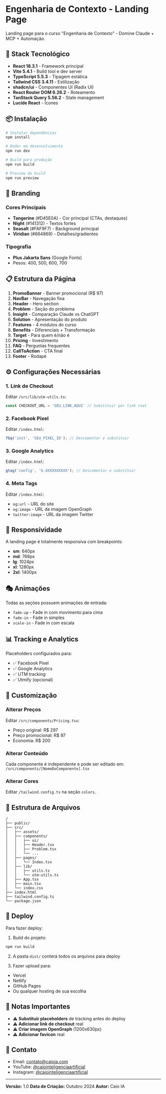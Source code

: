 # Engenharia de Contexto - Landing Page

Landing page para o curso "Engenharia de Contexto" - Domine Claude + MCP + Automação.

## 🚀 Stack Tecnológico

- **React 18.3.1** - Framework principal
- **Vite 5.4.1** - Build tool e dev server
- **TypeScript 5.5.3** - Tipagem estática
- **Tailwind CSS 3.4.11** - Estilização
- **shadcn/ui** - Componentes UI (Radix UI)
- **React Router DOM 6.26.2** - Roteamento
- **TanStack Query 5.56.2** - State management
- **Lucide React** - Ícones

## 📦 Instalação

```bash
# Instalar dependências
npm install

# Rodar em desenvolvimento
npm run dev

# Build para produção
npm run build

# Preview do build
npm run preview
```

## 🎨 Branding

### Cores Principais
- **Tangerine** (#D45E0A) - Cor principal (CTAs, destaques)
- **Night** (#141312) - Textos fortes
- **Seasalt** (#FAF9F7) - Background principal
- **Viridian** (#664869) - Detalhes/gradientes

### Tipografia
- **Plus Jakarta Sans** (Google Fonts)
- Pesos: 400, 500, 600, 700

## 📋 Estrutura da Página

1. **PromoBanner** - Banner promocional (R$ 97)
2. **NavBar** - Navegação fixa
3. **Header** - Hero section
4. **Problem** - Seção do problema
5. **Insight** - Comparação Claude vs ChatGPT
6. **Solution** - Apresentação do produto
7. **Features** - 4 módulos do curso
8. **Benefits** - Diferenciais + Transformação
9. **Target** - Para quem é/não é
10. **Pricing** - Investimento
11. **FAQ** - Perguntas frequentes
12. **CallToAction** - CTA final
13. **Footer** - Rodapé

## ⚙️ Configurações Necessárias

### 1. Link de Checkout
Editar `/src/lib/utm-utils.ts`:
```typescript
const CHECKOUT_URL = 'SEU_LINK_AQUI' // Substituir por link real
```

### 2. Facebook Pixel
Editar `/index.html`:
```javascript
fbq('init', 'SEU_PIXEL_ID'); // Descomentar e substituir
```

### 3. Google Analytics
Editar `/index.html`:
```javascript
gtag('config', 'G-XXXXXXXXXX'); // Descomentar e substituir
```

### 4. Meta Tags
Editar `/index.html`:
- `og:url` - URL do site
- `og:image` - URL da imagem OpenGraph
- `twitter:image` - URL da imagem Twitter

## 📱 Responsividade

A landing page é totalmente responsiva com breakpoints:
- **sm**: 640px
- **md**: 768px
- **lg**: 1024px
- **xl**: 1280px
- **2xl**: 1400px

## 🎭 Animações

Todas as seções possuem animações de entrada:
- `fade-up` - Fade in com movimento para cima
- `fade-in` - Fade in simples
- `scale-in` - Fade in com escala

## 📊 Tracking e Analytics

Placeholders configurados para:
- ✅ Facebook Pixel
- ✅ Google Analytics
- ✅ UTM tracking
- ✅ Utmify (opcional)

## 🔧 Customização

### Alterar Preços
Editar `/src/components/Pricing.tsx`:
- Preço original: R$ 297
- Preço promocional: R$ 97
- Economia: R$ 200

### Alterar Conteúdo
Cada componente é independente e pode ser editado em:
`/src/components/[NomeDoComponente].tsx`

### Alterar Cores
Editar `/tailwind.config.ts` na seção `colors`.

## 📂 Estrutura de Arquivos

```
/
├── public/
├── src/
│   ├── assets/
│   ├── components/
│   │   ├── ui/
│   │   ├── Header.tsx
│   │   ├── Problem.tsx
│   │   └── ...
│   ├── pages/
│   │   └── Index.tsx
│   ├── lib/
│   │   ├── utils.ts
│   │   └── utm-utils.ts
│   ├── App.tsx
│   ├── main.tsx
│   └── index.css
├── index.html
├── tailwind.config.ts
└── package.json
```

## 🚀 Deploy

Para fazer deploy:

1. Build do projeto:
```bash
npm run build
```

2. A pasta `dist/` conterá todos os arquivos para deploy

3. Fazer upload para:
- Vercel
- Netlify
- GitHub Pages
- Ou qualquer hosting de sua escolha

## 📝 Notas Importantes

- ⚠️ **Substituir placeholders** de tracking antes do deploy
- ⚠️ **Adicionar link de checkout** real
- ⚠️ **Criar imagem OpenGraph** (1200x630px)
- ⚠️ **Adicionar favicon** real

## 📧 Contato

- Email: contato@caioia.com
- YouTube: [@caiointeligenciaartificial](https://www.youtube.com/@caiointeligenciaartificial)
- Instagram: [@caiointeligenciaartificial](https://www.instagram.com/caiointeligenciaartificial)

---

**Versão:** 1.0
**Data de Criação:** Outubro 2024
**Autor:** Caio IA
